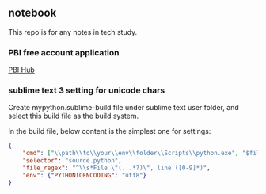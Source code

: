 ## notebook
This repo is for any notes in tech study.

### PBI free account application
[PBI Hub](https://pbihub.cn/blog/190)

### sublime text 3 setting for unicode chars

Create mypython.sublime-build file under sublime text user folder, and select this build file as the build system.

In the build file, below content is the simplest one for settings:
```json
{
    "cmd": ["\\path\\to\\your\\env\\folder\\Scripts\\python.exe", "$file"],
    "selector": "source.python",
    "file_regex": "^\\s*File \"(...*?)\", line ([0-9]*)",
    "env": {"PYTHONIOENCODING": "utf8"}
}
```
